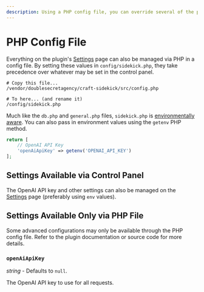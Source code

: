 ```yaml
---
description: Using a PHP config file, you can override several of the plugin's settings. Find out how to configure the plugin, even across different environments.
---
```


# PHP Config File

Everything on the plugin's [Settings](settings.md) page can also be managed via PHP in a config file. By setting these values in `config/sidekick.php`, they take precedence over whatever may be set in the control panel.

```shell
# Copy this file...
/vendor/doublesecretagency/craft-sidekick/src/config.php

# To here... (and rename it)
/config/sidekick.php
```

Much like the `db.php` and `general.php` files, `sidekick.php` is [environmentally aware](https://craftcms.com/docs/4.x/config/#multi-environment-configs). You can also pass in environment values using the `getenv` PHP method.

```php
return [
    // OpenAI API Key
    'openAiApiKey' => getenv('OPENAI_API_KEY')
];
```

## Settings Available via Control Panel

The OpenAI API key and other settings can also be managed on the [Settings](/getting-started/settings) page (preferably using `env` values).

## Settings Available Only via PHP File

Some advanced configurations may only be available through the PHP config file. Refer to the plugin documentation or source code for more details.

### `openAiApiKey`

_string_ - Defaults to `null`.

The OpenAI API key to use for all requests.
